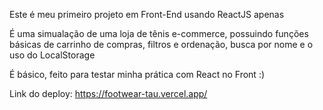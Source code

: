 Este é meu primeiro projeto em Front-End usando ReactJS apenas

É uma simualação de uma loja de tênis e-commerce, possuindo funções básicas de carrinho de compras, filtros e ordenação, busca por nome e o uso do LocalStorage

É básico, feito para testar minha prática com React no Front :)

Link do deploy: https://footwear-tau.vercel.app/